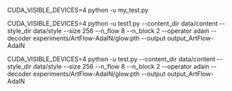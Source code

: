 CUDA_VISIBLE_DEVICES=4 python -u my_test.py

CUDA_VISIBLE_DEVICES=4 python -u test1.py --content_dir data/content --style_dir data/style --size 256 --n_flow 8 --n_block 2 --operator adain --decoder experiments/ArtFlow-AdaIN/glow.pth --output output_ArtFlow-AdaIN

CUDA_VISIBLE_DEVICES=4 python -u test.py --content_dir data/content --style_dir data/style --size 256 --n_flow 8 --n_block 2 --operator adain --decoder experiments/ArtFlow-AdaIN/glow.pth --output output_ArtFlow-AdaIN